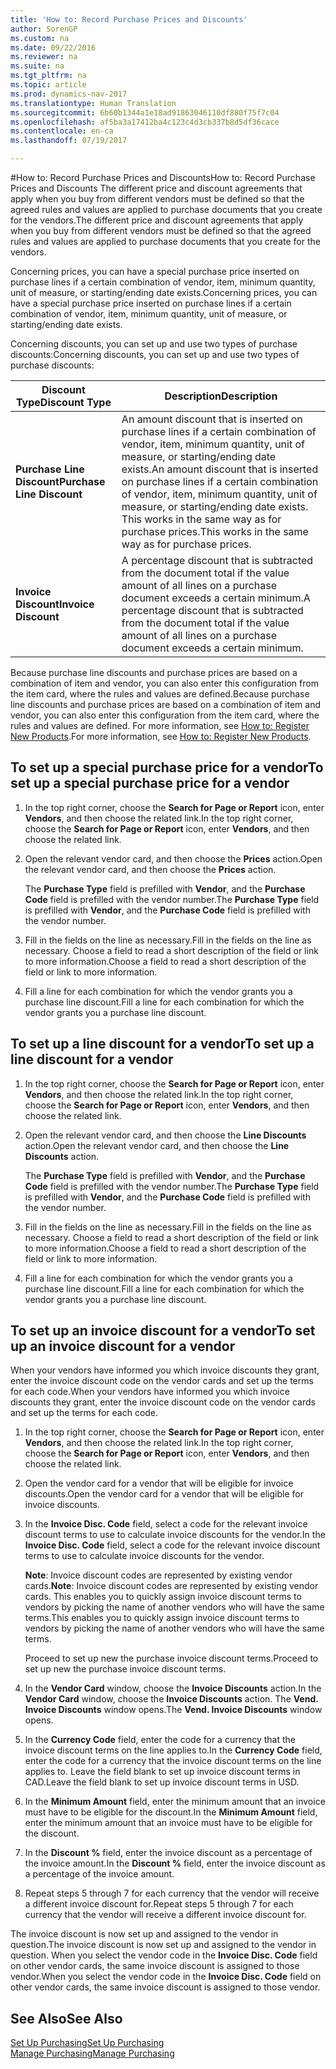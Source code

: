 ```yaml
---
title: 'How to: Record Purchase Prices and Discounts'
author: SorenGP
ms.custom: na
ms.date: 09/22/2016
ms.reviewer: na
ms.suite: na
ms.tgt_pltfrm: na
ms.topic: article
ms.prod: dynamics-nav-2017
ms.translationtype: Human Translation
ms.sourcegitcommit: 6b60b1344a1e18ad91863046110df880f75f7c04
ms.openlocfilehash: af5ba3a17412ba4c123c4d3cb337b8d5df36cace
ms.contentlocale: en-ca
ms.lasthandoff: 07/19/2017

---
```


#<a name="how-to-record-purchase-prices-and-discounts"></a><span data-ttu-id="3be25-102">How to: Record Purchase Prices and Discounts</span><span class="sxs-lookup"><span data-stu-id="3be25-102">How to: Record Purchase Prices and Discounts</span></span>
<span data-ttu-id="3be25-103">The different price and discount agreements that apply when you buy from different vendors must be defined so that the agreed rules and values are applied to purchase documents that you create for the vendors.</span><span class="sxs-lookup"><span data-stu-id="3be25-103">The different price and discount agreements that apply when you buy from different vendors must be defined so that the agreed rules and values are applied to purchase documents that you create for the vendors.</span></span>

<span data-ttu-id="3be25-104">Concerning prices, you can have a special purchase price inserted on purchase lines if a certain combination of vendor, item, minimum quantity, unit of measure, or starting/ending date exists.</span><span class="sxs-lookup"><span data-stu-id="3be25-104">Concerning prices, you can have a special purchase price inserted on purchase lines if a certain combination of vendor, item, minimum quantity, unit of measure, or starting/ending date exists.</span></span>

<span data-ttu-id="3be25-105">Concerning discounts, you can set up and use two types of purchase discounts:</span><span class="sxs-lookup"><span data-stu-id="3be25-105">Concerning discounts, you can set up and use two types of purchase discounts:</span></span>

|<span data-ttu-id="3be25-106">Discount Type</span><span class="sxs-lookup"><span data-stu-id="3be25-106">Discount Type</span></span> |<span data-ttu-id="3be25-107">Description</span><span class="sxs-lookup"><span data-stu-id="3be25-107">Description</span></span> |
|--------------|------------|
|<span data-ttu-id="3be25-108">**Purchase Line Discount**</span><span class="sxs-lookup"><span data-stu-id="3be25-108">**Purchase Line Discount**</span></span>|<span data-ttu-id="3be25-109">An amount discount that is inserted on purchase lines if a certain combination of vendor, item, minimum quantity, unit of measure, or starting/ending date exists.</span><span class="sxs-lookup"><span data-stu-id="3be25-109">An amount discount that is inserted on purchase lines if a certain combination of vendor, item, minimum quantity, unit of measure, or starting/ending date exists.</span></span> <span data-ttu-id="3be25-110">This works in the same way as for purchase prices.</span><span class="sxs-lookup"><span data-stu-id="3be25-110">This works in the same way as for purchase prices.</span></span>|
|<span data-ttu-id="3be25-111">**Invoice Discount**</span><span class="sxs-lookup"><span data-stu-id="3be25-111">**Invoice Discount**</span></span>|<span data-ttu-id="3be25-112">A percentage discount that is subtracted from the document total if the value amount of all lines on a purchase document exceeds a certain minimum.</span><span class="sxs-lookup"><span data-stu-id="3be25-112">A percentage discount that is subtracted from the document total if the value amount of all lines on a purchase document exceeds a certain minimum.</span></span>|

<span data-ttu-id="3be25-113">Because purchase line discounts and purchase prices are based on a combination of item and vendor, you can also enter this configuration from the item card, where the rules and values are defined.</span><span class="sxs-lookup"><span data-stu-id="3be25-113">Because purchase line discounts and purchase prices are based on a combination of item and vendor, you can also enter this configuration from the item card, where the rules and values are defined.</span></span> <span data-ttu-id="3be25-114">For more information, see [How to: Register New Products](inventory-how-register-new-products.md).</span><span class="sxs-lookup"><span data-stu-id="3be25-114">For more information, see [How to: Register New Products](inventory-how-register-new-products.md).</span></span>

## <a name="to-set-up-a-special-purchase-price-for-a-vendor"></a><span data-ttu-id="3be25-115">To set up a special purchase price for a vendor</span><span class="sxs-lookup"><span data-stu-id="3be25-115">To set up a special purchase price for a vendor</span></span>
1. <span data-ttu-id="3be25-116">In the top right corner, choose the **Search for Page or Report** icon, enter **Vendors**, and then choose the related link.</span><span class="sxs-lookup"><span data-stu-id="3be25-116">In the top right corner, choose the **Search for Page or Report** icon, enter **Vendors**, and then choose the related link.</span></span>
2. <span data-ttu-id="3be25-117">Open the relevant vendor card, and then choose the **Prices** action.</span><span class="sxs-lookup"><span data-stu-id="3be25-117">Open the relevant vendor card, and then choose the **Prices** action.</span></span>

    <span data-ttu-id="3be25-118">The **Purchase Type** field is prefilled with **Vendor**, and the **Purchase Code** field is prefilled with the vendor number.</span><span class="sxs-lookup"><span data-stu-id="3be25-118">The **Purchase Type** field is prefilled with **Vendor**, and the **Purchase Code** field is prefilled with the vendor number.</span></span>
3. <span data-ttu-id="3be25-119">Fill in the fields on the line as necessary.</span><span class="sxs-lookup"><span data-stu-id="3be25-119">Fill in the fields on the line as necessary.</span></span> <span data-ttu-id="3be25-120">Choose a field to read a short description of the field or link to more information.</span><span class="sxs-lookup"><span data-stu-id="3be25-120">Choose a field to read a short description of the field or link to more information.</span></span>
4. <span data-ttu-id="3be25-121">Fill a line for each combination for which the vendor grants you a purchase line discount.</span><span class="sxs-lookup"><span data-stu-id="3be25-121">Fill a line for each combination for which the vendor grants you a purchase line discount.</span></span>

## <a name="to-set-up-a-line-discount-for-a-vendor"></a><span data-ttu-id="3be25-122">To set up a line discount for a vendor</span><span class="sxs-lookup"><span data-stu-id="3be25-122">To set up a line discount for a vendor</span></span>
1. <span data-ttu-id="3be25-123">In the top right corner, choose the **Search for Page or Report** icon, enter **Vendors**, and then choose the related link.</span><span class="sxs-lookup"><span data-stu-id="3be25-123">In the top right corner, choose the **Search for Page or Report** icon, enter **Vendors**, and then choose the related link.</span></span>
2. <span data-ttu-id="3be25-124">Open the relevant vendor card, and then choose the **Line Discounts** action.</span><span class="sxs-lookup"><span data-stu-id="3be25-124">Open the relevant vendor card, and then choose the **Line Discounts** action.</span></span>

    <span data-ttu-id="3be25-125">The **Purchase Type** field is prefilled with **Vendor**, and the **Purchase Code** field is prefilled with the vendor number.</span><span class="sxs-lookup"><span data-stu-id="3be25-125">The **Purchase Type** field is prefilled with **Vendor**, and the **Purchase Code** field is prefilled with the vendor number.</span></span>
3. <span data-ttu-id="3be25-126">Fill in the fields on the line as necessary.</span><span class="sxs-lookup"><span data-stu-id="3be25-126">Fill in the fields on the line as necessary.</span></span> <span data-ttu-id="3be25-127">Choose a field to read a short description of the field or link to more information.</span><span class="sxs-lookup"><span data-stu-id="3be25-127">Choose a field to read a short description of the field or link to more information.</span></span>
4. <span data-ttu-id="3be25-128">Fill a line for each combination for which the vendor grants you a purchase line discount.</span><span class="sxs-lookup"><span data-stu-id="3be25-128">Fill a line for each combination for which the vendor grants you a purchase line discount.</span></span>

## <a name="to-set-up-an-invoice-discount-for-a-vendor"></a><span data-ttu-id="3be25-129">To set up an invoice discount for a vendor</span><span class="sxs-lookup"><span data-stu-id="3be25-129">To set up an invoice discount for a vendor</span></span>
<span data-ttu-id="3be25-130">When your vendors have informed you which invoice discounts they grant, enter the invoice discount code on the vendor cards and set up the terms for each code.</span><span class="sxs-lookup"><span data-stu-id="3be25-130">When your vendors have informed you which invoice discounts they grant, enter the invoice discount code on the vendor cards and set up the terms for each code.</span></span>

1. <span data-ttu-id="3be25-131">In the top right corner, choose the **Search for Page or Report** icon, enter **Vendors**, and then choose the related link.</span><span class="sxs-lookup"><span data-stu-id="3be25-131">In the top right corner, choose the **Search for Page or Report** icon, enter **Vendors**, and then choose the related link.</span></span>
2. <span data-ttu-id="3be25-132">Open the vendor card for a vendor that will be eligible for invoice discounts.</span><span class="sxs-lookup"><span data-stu-id="3be25-132">Open the vendor card for a vendor that will be eligible for invoice discounts.</span></span>
3. <span data-ttu-id="3be25-133">In the **Invoice Disc. Code** field, select a code for the relevant invoice discount terms to use to calculate invoice discounts for the vendor.</span><span class="sxs-lookup"><span data-stu-id="3be25-133">In the **Invoice Disc. Code** field, select a code for the relevant invoice discount terms to use to calculate invoice discounts for the vendor.</span></span>

    <span data-ttu-id="3be25-134">**Note**: Invoice discount codes are represented by existing vendor cards.</span><span class="sxs-lookup"><span data-stu-id="3be25-134">**Note**: Invoice discount codes are represented by existing vendor cards.</span></span> <span data-ttu-id="3be25-135">This enables you to quickly assign invoice discount terms to vendors by picking the name of another vendors who will have the same terms.</span><span class="sxs-lookup"><span data-stu-id="3be25-135">This enables you to quickly assign invoice discount terms to vendors by picking the name of another vendors who will have the same terms.</span></span>

    <span data-ttu-id="3be25-136">Proceed to set up new the purchase invoice discount terms.</span><span class="sxs-lookup"><span data-stu-id="3be25-136">Proceed to set up new the purchase invoice discount terms.</span></span>
4. <span data-ttu-id="3be25-137">In the **Vendor Card** window, choose the **Invoice Discounts** action.</span><span class="sxs-lookup"><span data-stu-id="3be25-137">In the **Vendor Card** window, choose the **Invoice Discounts** action.</span></span> <span data-ttu-id="3be25-138">The **Vend. Invoice Discounts** window opens.</span><span class="sxs-lookup"><span data-stu-id="3be25-138">The **Vend. Invoice Discounts** window opens.</span></span>
5. <span data-ttu-id="3be25-139">In the **Currency Code** field, enter the code for a currency that the invoice discount terms on the line applies to.</span><span class="sxs-lookup"><span data-stu-id="3be25-139">In the **Currency Code** field, enter the code for a currency that the invoice discount terms on the line applies to.</span></span> <span data-ttu-id="3be25-140">Leave the field blank to set up invoice discount terms in CAD.</span><span class="sxs-lookup"><span data-stu-id="3be25-140">Leave the field blank to set up invoice discount terms in USD.</span></span>
6. <span data-ttu-id="3be25-141">In the **Minimum Amount** field, enter the minimum amount that an invoice must have to be eligible for the discount.</span><span class="sxs-lookup"><span data-stu-id="3be25-141">In the **Minimum Amount** field, enter the minimum amount that an invoice must have to be eligible for the discount.</span></span>
7. <span data-ttu-id="3be25-142">In the **Discount %** field, enter the invoice discount as a percentage of the invoice amount.</span><span class="sxs-lookup"><span data-stu-id="3be25-142">In the **Discount %** field, enter the invoice discount as a percentage of the invoice amount.</span></span>
8. <span data-ttu-id="3be25-143">Repeat steps 5 through 7 for each currency that the vendor will receive a different invoice discount for.</span><span class="sxs-lookup"><span data-stu-id="3be25-143">Repeat steps 5 through 7 for each currency that the vendor will receive a different invoice discount for.</span></span>

<span data-ttu-id="3be25-144">The invoice discount is now set up and assigned to the vendor in question.</span><span class="sxs-lookup"><span data-stu-id="3be25-144">The invoice discount is now set up and assigned to the vendor in question.</span></span> <span data-ttu-id="3be25-145">When you select the vendor code in the **Invoice Disc. Code** field on other vendor cards, the same invoice discount is assigned to those vendor.</span><span class="sxs-lookup"><span data-stu-id="3be25-145">When you select the vendor code in the **Invoice Disc. Code** field on other vendor cards, the same invoice discount is assigned to those vendor.</span></span>

## <a name="see-also"></a><span data-ttu-id="3be25-146">See Also</span><span class="sxs-lookup"><span data-stu-id="3be25-146">See Also</span></span>  
[<span data-ttu-id="3be25-147">Set Up Purchasing</span><span class="sxs-lookup"><span data-stu-id="3be25-147">Set Up Purchasing</span></span>](purchasing-setup-purchasing.md)  
[<span data-ttu-id="3be25-148">Manage Purchasing</span><span class="sxs-lookup"><span data-stu-id="3be25-148">Manage Purchasing</span></span>](purchasing-manage-purchasing.md)


